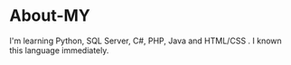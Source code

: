 # About-MY
I'm learning Python, SQL Server, C#, PHP, Java and HTML/CSS . I known this language immediately. 
